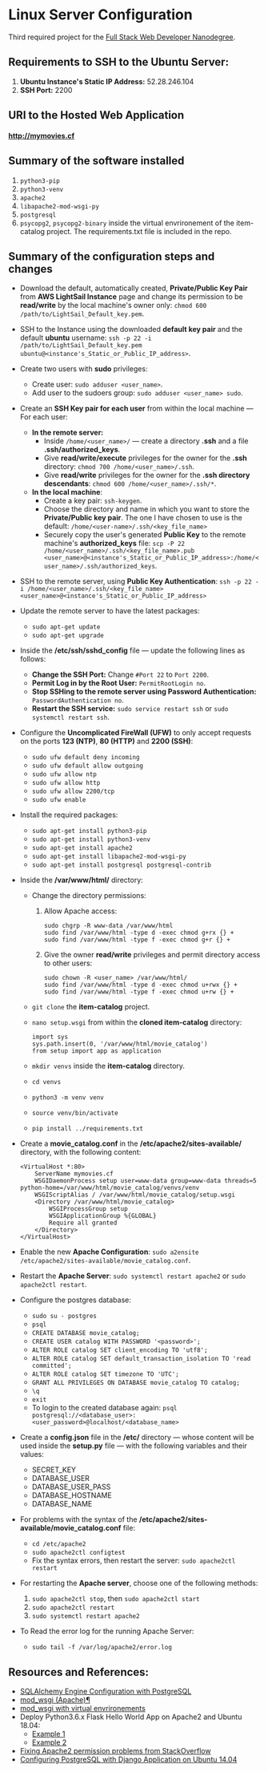 # Linux Server Configuration
Third required project for the [Full Stack Web Developer Nanodegree][link_1].

## Requirements to SSH to the Ubuntu Server:
1. **Ubuntu Instance's Static IP Address:** 52.28.246.104
2. **SSH Port:** 2200


## URI to the Hosted Web Application

#### http://mymovies.cf


## Summary of the software installed
1. `python3-pip`
2. `python3-venv`
3. `apache2`
4. `libapache2-mod-wsgi-py`
5. `postgresql`
6. `psycopg2`, `psycopg2-binary` inside the virtual envrironement of the item-catalog project. The requirements.txt file is included in the repo.


## Summary of the configuration steps and changes

- Download the default, automatically created, **Private/Public Key Pair** from **AWS LightSail Instance** page and change its permission to be **read/write** by the local machine's owner only: `chmod 600 /path/to/LightSail_Default_key.pem`.

- SSH to the Instance using the downloaded **default key pair** and the default **ubuntu** username: `ssh -p 22 -i /path/to/LightSail_Default_key.pem ubuntu@<instance's_Static_or_Public_IP_address>`.

- Create two users with **sudo** privileges:
    - Create user: `sudo adduser <user_name>`.
    - Add user to the sudoers group: `sudo adduser <user_name> sudo`.

- Create an **SSH Key pair for each user** from within the local machine &mdash; For each user:
    - **In the remote server:**
        - Inside `/home/<user_name>/` &mdash; create a directory **.ssh** and a file **.ssh/authorized_keys**.
        - Give **read/write/execute** privileges for the owner for the **.ssh** directory: `chmod 700 /home/<user_name>/.ssh`.
        - Give **read/write** privileges for the owner for the **.ssh directory descendants**: `chmod 600 /home/<user_name>/.ssh/*`.
    - **In the local machine**:
        -  Create a key pair: `ssh-keygen`.
        - Choose the directory and name in which you want to store the **Private/Public key pair**. The one I have chosen to use is the default: `/home/<user-name>/.ssh/<key_file_name>`
        - Securely copy the user's generated **Public Key** to the remote machine's **authorized_keys** file: `scp -P 22 /home/<user_name>/.ssh/<key_file_name>.pub <user_name>@<instance's_Static_or_Public_IP_address>:/home/<user_name>/.ssh/authorized_keys`.

- SSH to the remote server, using **Public Key Authentication**:
    `ssh -p 22 -i /home/<user_name>/.ssh/<key_file_name> <user_name>@<instance's_Static_or_Public_IP_address>`

- Update the remote server to have the latest packages:
    - `sudo apt-get update`  
    - `sudo apt-get upgrade`

- Inside the **/etc/ssh/sshd_config** file &mdash; update the following lines as follows:
    - **Change the SSH Port:** Change `#Port 22` to `Port 2200`.
    - **Permit Log in by the Root User:** `PermitRootLogin no`.
    - **Stop SSHing to the remote server using Password Authentication:** `PasswordAuthentication no`.
    - **Restart the SSH service:** `sudo service restart ssh` or `sudo systemctl restart ssh`.

- Configure the **Uncomplicated FireWall (UFW)** to only accept requests on the ports **123 (NTP)**, **80 (HTTP)** and **2200 (SSH)**:
    - `sudo ufw default deny incoming`
    - `sudo ufw default allow outgoing`
    - `sudo ufw allow ntp`
    - `sudo ufw allow http`
    - `sudo ufw allow 2200/tcp`
    - `sudo ufw enable`

- Install the required packages:
    - `sudo apt-get install python3-pip`
    - `sudo apt-get install python3-venv`
    - `sudo apt-get install apache2`
    - `sudo apt-get install libapache2-mod-wsgi-py`
    - `sudo apt-get install postgresql postgresql-contrib`

- Inside the **/var/www/html/** directory:
    - Change the directory permissions:
        1. Allow Apache access:
            ```
            sudo chgrp -R www-data /var/www/html
            sudo find /var/www/html -type d -exec chmod g+rx {} +
            sudo find /var/www/html -type f -exec chmod g+r {} +
            ```
        2. Give the owner **read/write** privileges and permit directory access to other users:
            ```
            sudo chown -R <user_name> /var/www/html/
            sudo find /var/www/html -type d -exec chmod u+rwx {} +
            sudo find /var/www/html -type f -exec chmod u+rw {} +
            ```

    - `git clone` the **item-catalog** project.
    - `nano setup.wsgi` from within the **cloned item-catalog** directory:
        ```
        import sys
        sys.path.insert(0, '/var/www/html/movie_catalog')
        from setup import app as application
        ```

    - `mkdir venvs` inside the **item-catalog** directory.
    - `cd venvs`
    - `python3 -m venv venv`
    - `source venv/bin/activate`
    - `pip install ../requirements.txt`

- Create a **movie_catalog.conf** in the **/etc/apache2/sites-available/** directory, with the following content:

    ```
    <VirtualHost *:80>
        ServerName mymovies.cf
        WSGIDaemonProcess setup user=www-data group=www-data threads=5 python-home=/var/www/html/movie_catalog/venvs/venv
        WSGIScriptAlias / /var/www/html/movie_catalog/setup.wsgi
        <Directory /var/www/html/movie_catalog>
            WSGIProcessGroup setup
            WSGIApplicationGroup %{GLOBAL}
            Require all granted
        </Directory>
    </VirtualHost>

    ```

- Enable the new **Apache Configuration**: `sudo a2ensite /etc/apache2/sites-available/movie_catalog.conf`.

- Restart the **Apache Server**: `sudo systemctl restart apache2` or `sudo apache2ctl restart`.

- Configure the postgres database:    
    - `sudo su - postgres`
    - `psql`
    - `CREATE DATABASE movie_catalog;`
    - `CREATE USER catalog WITH PASSWORD '<password>';`
    - `ALTER ROLE catalog SET client_encoding TO 'utf8';`
    - `ALTER ROLE catalog SET default_transaction_isolation TO 'read committed';`
    - `ALTER ROLE catalog SET timezone TO 'UTC';`
    - `GRANT ALL PRIVILEGES ON DATABASE movie_catalog TO catalog;`
    - `\q`
    - `exit`
    - To login to the created database again: `psql postgresql://<database_user>:<user_password>@localhost/<database_name>`


- Create a **config.json** file in the **/etc/** directory &mdash; whose content will be used inside the **setup.py** file &mdash; with the following variables and their values:
    - SECRET_KEY
    - DATABASE_USER
    - DATABASE_USER_PASS
    - DATABASE_HOSTNAME
    - DATABASE_NAME


- For problems with the syntax of the **/etc/apache2/sites-available/movie_catalog.conf** file:
    - `cd /etc/apache2`
    - `sudo apache2ctl configtest`
    - Fix the syntax errors, then restart the server: `sudo apache2ctl restart`

- For restarting the **Apache server**, choose one of the following methods:
    1. `sudo apache2ctl stop`, then `sudo apache2ctl start`
    2. `sudo apache2ctl restart`
    3. `sudo systemctl restart apache2`

- To Read the error log for the running Apache Server:
    - `sudo tail -f /var/log/apache2/error.log`    

## Resources and References:

- [SQLAlchemy Engine Configuration with PostgreSQL][link_2]
- [mod_wsgi (Apache)¶][link_3]
- [mod_wsgi with virtual envrironements][link_4]
- Deploy Python3.6.x Flask Hello World App on Apache2 and Ubuntu 18.04:
    - [Example 1][link_5]
    - [Example 2][link_6]
- [Fixing Apache2 permission problems from StackOverflow][link_7]
- [Configuring PostgreSQL with Django Application on Ubuntu 14.04][link_8]

[//]:  # (Links and images relative paths)

[link_1]: <https://www.udacity.com/course/full-stack-web-developer-nanodegree--nd004>
[link_2]: <https://docs.sqlalchemy.org/en/latest/core/engines.html#postgresql>
[link_3]: <http://flask.pocoo.org/docs/1.0/deploying/mod_wsgi/>
[link_4]: <https://modwsgi.readthedocs.io/en/develop/user-guides/virtual-environments.html>
[link_5]: <http://terokarvinen.com/2016/deploy-flask-python3-on-apache2-ubuntu>
[link_6]: <https://www.codementor.io/abhishake/minimal-apache-configuration-for-deploying-a-flask-app-ubuntu-18-04-phu50a7ft>
[link_7]: <https://askubuntu.com/a/767534/902110>
[link_8]: <https://www.digitalocean.com/community/tutorials/how-to-use-postgresql-with-your-django-application-on-ubuntu-14-04>
